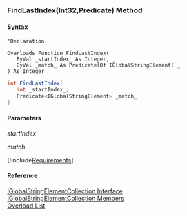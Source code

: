 ﻿### FindLastIndex(Int32,Predicate<IGlobalStringElement>) Method

#### Syntax

```vbnet
'Declaration

Overloads Function FindLastIndex( _
   ByVal _startIndex_ As Integer, _
   ByVal _match_ As Predicate(Of IGlobalStringElement) _
) As Integer
```

```csharp
int FindLastIndex( 
   int _startIndex_,
   Predicate<IGlobalStringElement> _match_
)
```

#### Parameters

_startIndex_

_match_

[!include[Requirements](../partials/requirements.md)]

#### Reference

[IGlobalStringElementCollection Interface](fcSDK~FChoice.Foundation.Clarify.DataObjects.IGlobalStringElementCollection.md)  
[IGlobalStringElementCollection Members](fcSDK~FChoice.Foundation.Clarify.DataObjects.IGlobalStringElementCollection_members.md)  
[Overload List](fcSDK~FChoice.Foundation.Clarify.DataObjects.IGlobalStringElementCollection~FindLastIndex.md)